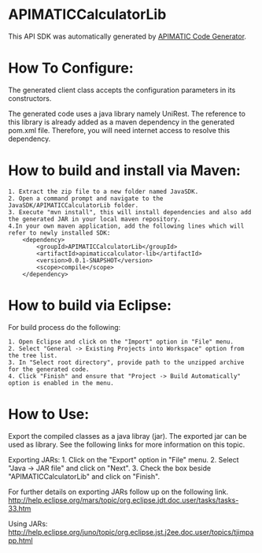 APIMATICCalculatorLib
=================
This API SDK was automatically generated by [APIMATIC Code Generator](https://apimatic.io/).

How To Configure:
=================
The generated client class accepts the configuration parameters in its constructors.

The generated code uses a java library namely UniRest. The reference to this
library is already added as a maven dependency in the generated pom.xml
file. Therefore, you will need internet access to resolve this dependency.

How to build and install via Maven: 
=============

    1. Extract the zip file to a new folder named JavaSDK.
    2. Open a command prompt and navigate to the JavaSDK/APIMATICCalculatorLib folder.
    3. Execute "mvn install", this will install dependencies and also add the generated JAR in your local maven repository.
    4.In your own maven application, add the following lines which will refer to newly installed SDK: 
        <dependency>
            <groupId>APIMATICCalculatorLib</groupId>
            <artifactId>apimaticcalculator-lib</artifactId>
            <version>0.0.1-SNAPSHOT</version>
            <scope>compile</scope>
        </dependency>

How to build via Eclipse: 
=============

For build process do the following:

    1. Open Eclipse and click on the "Import" option in "File" menu.
    2. Select "General -> Existing Projects into Workspace" option from the tree list.
    3. In "Select root directory", provide path to the unzipped archive for the generated code.
    4. Click "Finish" and ensure that "Project -> Build Automatically" option is enabled in the menu.


How to Use:
===========
Export the compiled classes as a java libray (jar). The exported jar can be used as library.
See the following links for more information on this topic.

Exporting JARs:
    1. Click on the "Export" option in "File" menu.
    2. Select "Java -> JAR file" and click on "Next". 
    3. Check the box beside "APIMATICCalculatorLib" and click on "Finish".

For further details on exporting JARs follow up on the following link.
http://help.eclipse.org/mars/topic/org.eclipse.jdt.doc.user/tasks/tasks-33.htm

Using JARs:
http://help.eclipse.org/juno/topic/org.eclipse.jst.j2ee.doc.user/topics/tjimpapp.html
